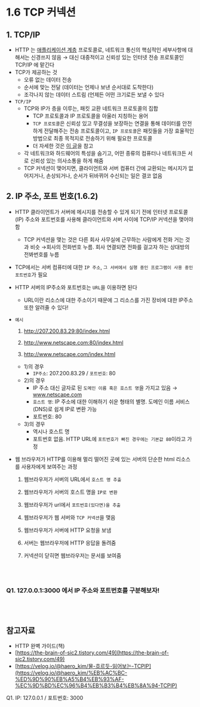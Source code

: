 # 1.6 TCP 커넥션

## 1. TCP/IP

- HTTP 는 [애플리케이션 계층](https://the-brain-of-sic2.tistory.com/49) 프로토콜로, 네트워크 통신의 핵심적인 세부사항에 대해서는 신경쓰지 않음
  → 대신 대중적이고 신뢰성 있는 인터넷 전송 프로토콜인 TCP/IP 에 맡긴다
- TCP가 제공하는 것
  - 오류 없는 데이터 전송
  - 순서에 맞는 전달 (데이터는 언제나 보낸 순서대로 도착한다)
  - 조각나지 않는 데이터 스트림 (언제든 어떤 크기로든 보낼 수 있다
- `TCP/IP`
  - TCP와 IP가 층을 이루는, 패킷 교환 네트워크 프로토콜의 집합
    - TCP 프로토콜과 IP 프로토콜을 아울러 지칭하는 용어
    - `TCP 프로토콜`은 신뢰성 있고 무결성을 보장하는 연결을 통해 데이터를 안전하게 전달해주는 전송 프로토콜이고, `IP 프로토콜`은 패킷들을 가장 효율적인 방법으로 최종 목적지로 전송하기 위해 필요한 프로토콜
    - 더 자세한 것은 [이 글](https://velog.io/@haero_kim/%EB%AC%BC-%ED%9D%90%EB%A5%B4%EB%93%AF-%EC%9D%BD%EC%96%B4%EB%B3%B4%EB%8A%94-TCPIP)을 참고
  - 각 네트워크와 하드웨어의 특성을 숨기고, 어떤 종류의 컴퓨터나 네트워크든 서로 신뢰성 있는 의사소통을 하게 해줌
  - TCP 커넥션이 맺어지면, 클라이언트와 서버 컴퓨터 간에 교환되는 메시지가 없어지거나, 손상되거나, 순서가 뒤바뀌어 수신되는 일은 결코 없음

## 2. IP 주소, 포트 번호(1.6.2)

- HTTP 클라이언트가 서버에 메시지를 전송할 수 있게 되기 전에 인터넷 프로토콜(IP) 주소와 포트번호를 사용해 클라이언트와 서버 사이에 TCP/IP 커넥션을 맺어야 함
  - TCP 커넥션을 맺는 것은 다른 회사 사무실에 근무하는 사람에게 전화 거는 것과 비슷
    →회사의 전화번호 누름. 회사 연결되면 전화를 걸고자 하는 상대방의 전봐번호를 누름
- TCP에서는 서버 컴퓨터에 대한 `IP 주소`, `그 서버에서 실행 중인 프로그램이 사용 중인 포트번호`가 필요
- HTTP 서버의 IP주소와 포트번호는 `URL`을 이용하면 된다
  - URL이란 리소스에 대한 주소이기 때문에 그 리소스를 가진 장비에 대한 IP주소 또한 알려줄 수 있다!
- `예시`

  1. http://207.200.83.29:80/index.html

  2. http://www.netscape.com:80/index.html

  3. http://www.netscape.com/index.html

  - 1)의 경우
    - `IP주소`: 207.200.83.29 / `포트번호`: 80
  - 2)의 경우
    - IP 주소 대신 글자로 된 `도메인 이름 혹은 호스트 명`을 가지고 있음
      → www.netscape.com
    - `호스트 명`: IP 주소에 대한 이해하기 쉬운 형태의 별명. 도메인 이름 서비스(DNS)로 쉽게 IP로 변환 가능
    - 포트번호: 80
  - 3)의 경우
    - 역시나 호스트 명
    - 포트번호 없음. HTTP URL에 `포트번호가 빠진 경우에는 기본값 80`이라고 가정

- 웹 브라우저가 HTTP를 이용해 멀리 떨어진 곳에 있는 서버의 단순한 html 리소스를 사용자에게 보여주는 과정
  1. 웹브라우저가 서버의 URL에서 `호스트 명 추출`

  2. 웹브라우저가 서버의 호스트 명을 `IP로 변환`

  3. 웹브라우저가 url에서 `포트번호(있다면)을 추출`

  4. 웹브라우저가 웹 서버와 `TCP 커넥션`을 맺음

  5. 웹브라우저가 서버에 HTTP 요청을 보냄

  6. 서버는 웹브라우저에 HTTP 응답을 돌려줌

  7. 커넥션이 닫히면 웹브라우저는 문서를 보여줌

<br/>
<br/>

### Q1. 127.0.0.1:3000 에서 IP 주소와 포트번호를 구분해보자!

<br/>
<br/>

## 참고자료

- HTTP 완벽 가이드(책)
- [https://the-brain-of-sic2.tistory.com/49](https://the-brain-of-sic2.tistory.com/49)
- [https://velog.io/@haero_kim/물-흐르듯-읽어보는-TCPIP](https://velog.io/@haero_kim/%EB%AC%BC-%ED%9D%90%EB%A5%B4%EB%93%AF-%EC%9D%BD%EC%96%B4%EB%B3%B4%EB%8A%94-TCPIP)

Q1. IP: 127.0.0.1 / 포트번호: 3000
